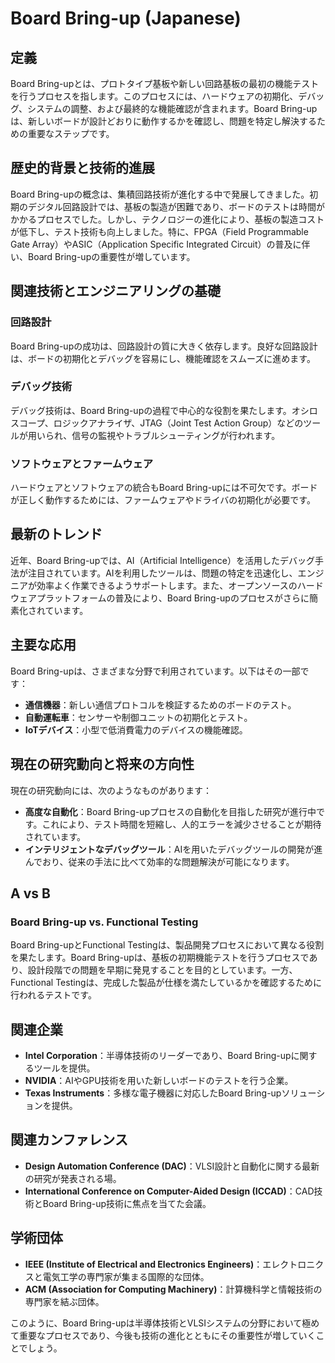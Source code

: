 # Board Bring-up (Japanese)

## 定義

Board Bring-upとは、プロトタイプ基板や新しい回路基板の最初の機能テストを行うプロセスを指します。このプロセスには、ハードウェアの初期化、デバッグ、システムの調整、および最終的な機能確認が含まれます。Board Bring-upは、新しいボードが設計どおりに動作するかを確認し、問題を特定し解決するための重要なステップです。

## 歴史的背景と技術的進展

Board Bring-upの概念は、集積回路技術が進化する中で発展してきました。初期のデジタル回路設計では、基板の製造が困難であり、ボードのテストは時間がかかるプロセスでした。しかし、テクノロジーの進化により、基板の製造コストが低下し、テスト技術も向上しました。特に、FPGA（Field Programmable Gate Array）やASIC（Application Specific Integrated Circuit）の普及に伴い、Board Bring-upの重要性が増しています。

## 関連技術とエンジニアリングの基礎

### 回路設計

Board Bring-upの成功は、回路設計の質に大きく依存します。良好な回路設計は、ボードの初期化とデバッグを容易にし、機能確認をスムーズに進めます。

### デバッグ技術

デバッグ技術は、Board Bring-upの過程で中心的な役割を果たします。オシロスコープ、ロジックアナライザ、JTAG（Joint Test Action Group）などのツールが用いられ、信号の監視やトラブルシューティングが行われます。

### ソフトウェアとファームウェア

ハードウェアとソフトウェアの統合もBoard Bring-upには不可欠です。ボードが正しく動作するためには、ファームウェアやドライバの初期化が必要です。

## 最新のトレンド

近年、Board Bring-upでは、AI（Artificial Intelligence）を活用したデバッグ手法が注目されています。AIを利用したツールは、問題の特定を迅速化し、エンジニアが効率よく作業できるようサポートします。また、オープンソースのハードウェアプラットフォームの普及により、Board Bring-upのプロセスがさらに簡素化されています。

## 主要な応用

Board Bring-upは、さまざまな分野で利用されています。以下はその一部です：

- **通信機器**：新しい通信プロトコルを検証するためのボードのテスト。
- **自動運転車**：センサーや制御ユニットの初期化とテスト。
- **IoTデバイス**：小型で低消費電力のデバイスの機能確認。

## 現在の研究動向と将来の方向性

現在の研究動向には、次のようなものがあります：

- **高度な自動化**：Board Bring-upプロセスの自動化を目指した研究が進行中です。これにより、テスト時間を短縮し、人的エラーを減少させることが期待されています。
- **インテリジェントなデバッグツール**：AIを用いたデバッグツールの開発が進んでおり、従来の手法に比べて効率的な問題解決が可能になります。

## A vs B

### Board Bring-up vs. Functional Testing

Board Bring-upとFunctional Testingは、製品開発プロセスにおいて異なる役割を果たします。Board Bring-upは、基板の初期機能テストを行うプロセスであり、設計段階での問題を早期に発見することを目的としています。一方、Functional Testingは、完成した製品が仕様を満たしているかを確認するために行われるテストです。

## 関連企業

- **Intel Corporation**：半導体技術のリーダーであり、Board Bring-upに関するツールを提供。
- **NVIDIA**：AIやGPU技術を用いた新しいボードのテストを行う企業。
- **Texas Instruments**：多様な電子機器に対応したBoard Bring-upソリューションを提供。

## 関連カンファレンス

- **Design Automation Conference (DAC)**：VLSI設計と自動化に関する最新の研究が発表される場。
- **International Conference on Computer-Aided Design (ICCAD)**：CAD技術とBoard Bring-up技術に焦点を当てた会議。

## 学術団体

- **IEEE (Institute of Electrical and Electronics Engineers)**：エレクトロニクスと電気工学の専門家が集まる国際的な団体。
- **ACM (Association for Computing Machinery)**：計算機科学と情報技術の専門家を結ぶ団体。 

このように、Board Bring-upは半導体技術とVLSIシステムの分野において極めて重要なプロセスであり、今後も技術の進化とともにその重要性が増していくことでしょう。